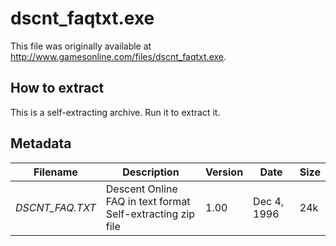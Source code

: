 # dscnt_faqtxt.exe
This file was originally available at <http://www.gamesonline.com/files/dscnt_faqtxt.exe>.

## How to extract
This is a self-extracting archive. Run it to extract it.

## Metadata
|Filename        |Description                                                   |Version |Date        | Size |
|----------------|--------------------------------------------------------------|--------|------------|------|
|_DSCNT_FAQ.TXT_ |Descent Online FAQ in text format<br>Self-extracting zip file |1.00    |Dec 4, 1996 |24k   |
